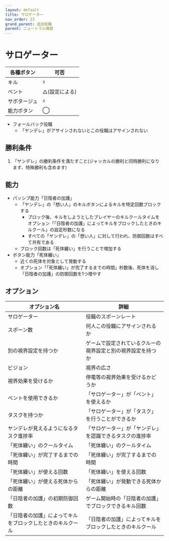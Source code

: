 ```yaml
---
layout: default
title: サロゲーター
nav_order: 23
grand_parent: 追加役職
parent: ニュートラル陣営
---
```



# サロゲーター

|  各種ボタン |  可否  |
| ---- | ---- |
|  キル  | ☓ |
|  ベント  | △(設定による) |
|  サボタージュ  | ☓ |
|  能力ボタン  | ◯ |

- フォールバック役職
  - 「ヤンデレ」がアサインされないとこの役職はアサインされない

## 勝利条件
1. 「ヤンデレ」の勝利条件を満たすこと(ジャッカルの勝利と同時勝利になります、特殊勝利も含めます)

## 能力

- パッシブ能力「日陰者の加護」
  - 「ヤンデレ」の「想い人」のキルボタンによるキルを特定回数ブロックする
    - ブロック後、キルをしようとしたプレイヤーのキルクールタイムをオプション「「日陰者の加護」によってキルをブロックしたときのキルクール」の設定秒数になる
    - すべての「ヤンデレ」の「想い人」に対して行われ、防御回数はすべて共有である
  - ブロック回数は「死体纏い」を行うことで増加する
- ボタン能力「死体纏い」
  - 近くの死体を対象として発動する
  - オプション「「死体纏い」が完了するまでの時間」秒数後、死体を消し「日陰者の加護」の防御回数を1つ増やす

## オプション

|  オプション名 |  詳細  |
| ---- | ---- |
|  サロゲーター | 役職のスポーンレート |
|  スポーン数  | 何人この役職にアサインされるか |
|  別の視界設定を持つか  |  ゲームで設定されているクルーの視界設定と別の視界設定を持つか  |
|  ビジョン  |  視界の広さ  |
|  視界効果を受けるか  |  停電等の視界効果を受けるかどうか  |
| ベントを使用できるか | 「サロゲーター」が「ベント」を使えるか |
| タスクを持つか | 「サロゲーター」が「タスク」を行うことができるか |
| ヤンデレが見えるようになるタスク進捗率  | 「サロゲーター」が「ヤンデレ」を認識できるタスクの進捗率  |
| 「死体纏い」のクールタイム | 「死体纏い」のクールタイム |
| 「死体纏い」が完了するまでの時間 | 「死体纏い」が完了するまでの時間 |
| 「死体纏い」が使える回数  | 「死体纏い」を使える回数  |
| 「死体纏い」が使える死体からの距離 | 「死体纏い」が発動できる死体からの距離  |
| 「日陰者の加護」の初期防御回数 | ゲーム開始時の「日陰者の加護」でブロックできるキル回数  |
| 「日陰者の加護」によってキルをブロックしたときのキルクール | 「日陰者の加護」によってキルをブロックしたときのキルクール  |
